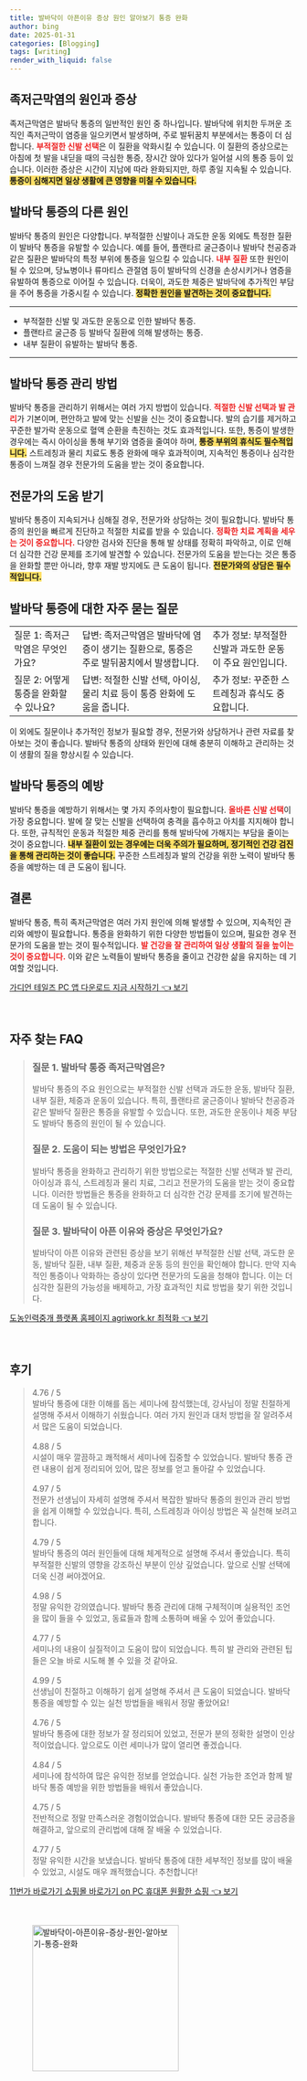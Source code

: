 ```yaml
---
title: 발바닥이 아픈이유 증상 원인 알아보기 통증 완화
author: bing
date: 2025-01-31
categories: [Blogging]
tags: [writing]
render_with_liquid: false
---
```



<h2 id='족저근막염의 원인과 증상'>족저근막염의 원인과 증상</h2>

<p>족저근막염은 발바닥 통증의 일반적인 원인 중 하나입니다. 발바닥에 위치한 두꺼운 조직인 족저근막이 염증을 일으키면서 발생하며, 주로 발뒤꿈치 부분에서는 통증이 더 심합니다. <b><span style="color: #ee2323;">부적절한 신발 선택</span></b>은 이 질환을 악화시킬 수 있습니다. 이 질환의 증상으로는 아침에 첫 발을 내딛을 때의 극심한 통증, 장시간 앉아 있다가 일어설 시의 통증 등이 있습니다. 이러한 증상은 시간이 지남에 따라 완화되지만, 하루 종일 지속될 수 있습니다. <b><span style="background-color: #ffe066;">통증이 심해지면 일상 생활에 큰 영향을 미칠 수 있습니다.</span></b></p>

<h2 id='발바닥 통증의 다른 원인'>발바닥 통증의 다른 원인</h2>

<p>발바닥 통증의 원인은 다양합니다. 부적절한 신발이나 과도한 운동 외에도 특정한 질환이 발바닥 통증을 유발할 수 있습니다. 예를 들어, 플랜타르 굴근증이나 발바닥 천공증과 같은 질환은 발바닥의 특정 부위에 통증을 일으킬 수 있습니다. <b><span style="color: #ee2323;">내부 질환</span></b> 또한 원인이 될 수 있으며, 당뇨병이나 류마티스 관절염 등이 발바닥의 신경을 손상시키거나 염증을 유발하여 통증으로 이어질 수 있습니다. 더욱이, 과도한 체중은 발바닥에 추가적인 부담을 주어 통증을 가중시킬 수 있습니다. <b><span style="background-color: #ffe066;">정확한 원인을 발견하는 것이 중요합니다.</span></b></p>

<hr />

<ul>
    <li>부적절한 신발 및 과도한 운동으로 인한 발바닥 통증.</li>
    <li>플랜타르 굴근증 등 발바닥 질환에 의해 발생하는 통증.</li>
    <li>내부 질환이 유발하는 발바닥 통증.</li>
</ul>

<hr />

<h2 id='발바닥 통증 관리 방법'>발바닥 통증 관리 방법</h2>

<p>발바닥 통증을 관리하기 위해서는 여러 가지 방법이 있습니다. <b><span style="color: #ee2323;">적절한 신발 선택과 발 관리</span></b>가 기본이며, 편안하고 발에 맞는 신발을 신는 것이 중요합니다. 발의 습기를 제거하고 꾸준한 발가락 운동으로 혈액 순환을 촉진하는 것도 효과적입니다. 또한, 통증이 발생한 경우에는 즉시 아이싱을 통해 부기와 염증을 줄여야 하며, <b><span style="background-color: #ffe066;">통증 부위의 휴식도 필수적입니다.</span></b> 스트레칭과 물리 치료도 통증 완화에 매우 효과적이며, 지속적인 통증이나 심각한 통증이 느껴질 경우 전문가의 도움을 받는 것이 중요합니다.</p>

<h2 id='전문가의 도움 받기'>전문가의 도움 받기</h2>

<p>발바닥 통증이 지속되거나 심해질 경우, 전문가와 상담하는 것이 필요합니다. 발바닥 통증의 원인을 빠르게 진단하고 적절한 치료를 받을 수 있습니다. <b><span style="color: #ee2323;">정확한 치료 계획을 세우는 것이 중요합니다.</span></b> 다양한 검사와 진단을 통해 발 상태를 정확히 파악하고, 이로 인해 더 심각한 건강 문제를 조기에 발견할 수 있습니다. 전문가의 도움을 받는다는 것은 통증을 완화할 뿐만 아니라, 향후 재발 방지에도 큰 도움이 됩니다. <b><span style="background-color: #ffe066;">전문가와의 상담은 필수적입니다.</span></b></p>

<h2 id='발바닥 통증에 대한 자주 묻는 질문'>발바닥 통증에 대한 자주 묻는 질문</h2>

<table>
    <tr>
        <td>질문 1: 족저근막염은 무엇인가요?</td>
        <td>답변: 족저근막염은 발바닥에 염증이 생기는 질환으로, 통증은 주로 발뒤꿈치에서 발생합니다.</td>
        <td>추가 정보: 부적절한 신발과 과도한 운동이 주요 원인입니다.</td>
    </tr>
    <tr>
        <td>질문 2: 어떻게 통증을 완화할 수 있나요?</td>
        <td>답변: 적절한 신발 선택, 아이싱, 물리 치료 등이 통증 완화에 도움을 줍니다.</td>
        <td>추가 정보: 꾸준한 스트레칭과 휴식도 중요합니다.</td>
    </tr>
</table>

<p>이 외에도 질문이나 추가적인 정보가 필요할 경우, 전문가와 상담하거나 관련 자료를 찾아보는 것이 좋습니다. 발바닥 통증의 상태와 원인에 대해 충분히 이해하고 관리하는 것이 생활의 질을 향상시킬 수 있습니다.</p>

<h2 id='발바닥 통증의 예방'>발바닥 통증의 예방</h2>

<p>발바닥 통증을 예방하기 위해서는 몇 가지 주의사항이 필요합니다. <b><span style="color: #ee2323;">올바른 신발 선택</span></b>이 가장 중요합니다. 발에 잘 맞는 신발을 선택하여 충격을 흡수하고 아치를 지지해야 합니다. 또한, 규칙적인 운동과 적절한 체중 관리를 통해 발바닥에 가해지는 부담을 줄이는 것이 중요합니다. <b><span style="background-color: #ffe066;">내부 질환이 있는 경우에는 더욱 주의가 필요하며, 정기적인 건강 검진을 통해 관리하는 것이 좋습니다.</span></b> 꾸준한 스트레칭과 발의 건강을 위한 노력이 발바닥 통증을 예방하는 데 큰 도움이 됩니다.</p>

<h2 id='결론'>결론</h2>

<p>발바닥 통증, 특히 족저근막염은 여러 가지 원인에 의해 발생할 수 있으며, 지속적인 관리와 예방이 필요합니다. 통증을 완화하기 위한 다양한 방법들이 있으며, 필요한 경우 전문가의 도움을 받는 것이 필수적입니다. <b><span style="color: #ee2323;">발 건강을 잘 관리하여 일상 생활의 질을 높이는 것이 중요합니다.</span></b> 이와 같은 노력들이 발바닥 통증을 줄이고 건강한 삶을 유지하는 데 기여할 것입니다.</p>


<p><a class="click-button" title="가디언 테일즈 PC 앱 다운로드 지금 시작하기" href="https://greenforu.github.io/posts/%EA%B0%80%EB%94%94%EC%96%B8-%ED%85%8C%EC%9D%BC%EC%A6%88-PC-%EC%95%B1-%EB%8B%A4%EC%9A%B4%EB%A1%9C%EB%93%9C-%EC%A7%80%EA%B8%88-%EC%8B%9C%EC%9E%91%ED%95%98%EA%B8%B0/" rel="dofollow">가디언 테일즈 PC 앱 다운로드 지금 시작하기 👈 보기</a></p><br>
<h2 id='자주_찾는_FAQ'>자주 찾는 FAQ</h2>
<div itemscope="" itemtype="https://schema.org/FAQPage"> 
<blockquote> 
<div itemscope="" itemprop="mainEntity" itemtype="https://schema.org/Question"> 
<h3 itemprop="name">질문 1. 발바닥 통증 족저근막염은?</h3> 
<div itemscope="" itemprop="acceptedAnswer" itemtype="https://schema.org/Answer"> 
<span itemprop="text"> 
<p>발바닥 통증의 주요 원인으로는 부적절한 신발 선택과 과도한 운동, 발바닥 질환, 내부 질환, 체중과 운동이 있습니다. 특히, 플랜타르 굴근증이나 발바닥 천공증과 같은 발바닥 질환은 통증을 유발할 수 있습니다. 또한, 과도한 운동이나 체중 부담도 발바닥 통증의 원인이 될 수 있습니다.</p> 
</span> 
</div> 
</div> 
<div itemscope="" itemprop="mainEntity" itemtype="https://schema.org/Question"> 
<h3 itemprop="name">질문 2. 도움이 되는 방법은 무엇인가요?</h3> 
<div itemscope="" itemprop="acceptedAnswer" itemtype="https://schema.org/Answer"> 
<span itemprop="text"> 
<p>발바닥 통증을 완화하고 관리하기 위한 방법으로는 적절한 신발 선택과 발 관리, 아이싱과 휴식, 스트레칭과 물리 치료, 그리고 전문가의 도움을 받는 것이 중요합니다. 이러한 방법들은 통증을 완화하고 더 심각한 건강 문제를 조기에 발견하는 데 도움이 될 수 있습니다.</p> 
</span> 
</div> 
</div> 
<div itemscope="" itemprop="mainEntity" itemtype="https://schema.org/Question"> 
<h3 itemprop="name">질문 3. 발바닥이 아픈 이유와 증상은 무엇인가요?</h3> 
<div itemscope="" itemprop="acceptedAnswer" itemtype="https://schema.org/Answer"> 
<span itemprop="text"> 
<p>발바닥이 아픈 이유와 관련된 증상을 보기 위해선 부적절한 신발 선택, 과도한 운동, 발바닥 질환, 내부 질환, 체중과 운동 등의 원인을 확인해야 합니다. 만약 지속적인 통증이나 악화하는 증상이 있다면 전문가의 도움을 청해야 합니다. 이는 더 심각한 질환의 가능성을 배제하고, 가장 효과적인 치료 방법을 찾기 위한 것입니다.</p> 
</span> 
</div> 
</div> 
</blockquote> 
</div>
<p><a class="click-button" title="도농인력중개 플랫폼 홈페이지 agriwork.kr 최적화" href="https://greenforu.github.io/posts/%EB%8F%84%EB%86%8D%EC%9D%B8%EB%A0%A5%EC%A4%91%EA%B0%9C-%ED%94%8C%EB%9E%AB%ED%8F%BC-%ED%99%88%ED%8E%98%EC%9D%B4%EC%A7%80-agriwork.kr-%EC%B5%9C%EC%A0%81%ED%99%94/" rel="dofollow">도농인력중개 플랫폼 홈페이지 agriwork.kr 최적화 👈 보기</a></p><br>
<h2 id='후기'>후기</h2>
<div itemscope itemtype="https://schema.org/Product">
  <blockquote>
  <div itemprop="review" itemscope itemtype="https://schema.org/Review">
      <div itemprop="reviewRating" itemscope itemtype="https://schema.org/Rating"> <span itemprop="ratingValue">4.76</span> / <span itemprop="bestRating">5</span> </div>
      <span itemprop="reviewBody">발바닥 통증에 대한 이해를 돕는 세미나에 참석했는데, 강사님이 정말 친절하게 설명해 주셔서 이해하기 쉬웠습니다. 여러 가지 원인과 대처 방법을 잘 알려주셔서 많은 도움이 되었습니다.</span>
  </div>
  <br>
  <div itemprop="review" itemscope itemtype="https://schema.org/Review">
      <div itemprop="reviewRating" itemscope itemtype="https://schema.org/Rating"> <span itemprop="ratingValue">4.88</span> / <span itemprop="bestRating">5</span> </div>
      <span itemprop="reviewBody">시설이 매우 깔끔하고 쾌적해서 세미나에 집중할 수 있었습니다. 발바닥 통증 관련 내용이 쉽게 정리되어 있어, 많은 정보를 얻고 돌아갈 수 있었습니다.</span>
  </div>
  <br>
  <div itemprop="review" itemscope itemtype="https://schema.org/Review">
      <div itemprop="reviewRating" itemscope itemtype="https://schema.org/Rating"> <span itemprop="ratingValue">4.97</span> / <span itemprop="bestRating">5</span> </div>
      <span itemprop="reviewBody">전문가 선생님이 자세히 설명해 주셔서 복잡한 발바닥 통증의 원인과 관리 방법을 쉽게 이해할 수 있었습니다. 특히, 스트레칭과 아이싱 방법은 꼭 실천해 보려고 합니다.</span>
  </div>
  <br>
  <div itemprop="review" itemscope itemtype="https://schema.org/Review">
      <div itemprop="reviewRating" itemscope itemtype="https://schema.org/Rating"> <span itemprop="ratingValue">4.79</span> / <span itemprop="bestRating">5</span> </div>
      <span itemprop="reviewBody">발바닥 통증의 여러 원인들에 대해 체계적으로 설명해 주셔서 좋았습니다. 특히 부적절한 신발의 영향을 강조하신 부분이 인상 깊었습니다. 앞으로 신발 선택에 더욱 신경 써야겠어요.</span>
  </div>
  <br>
  <div itemprop="review" itemscope itemtype="https://schema.org/Review">
      <div itemprop="reviewRating" itemscope itemtype="https://schema.org/Rating"> <span itemprop="ratingValue">4.98</span> / <span itemprop="bestRating">5</span> </div>
      <span itemprop="reviewBody">정말 유익한 강의였습니다. 발바닥 통증 관리에 대해 구체적이며 실용적인 조언을 많이 들을 수 있었고, 동료들과 함께 소통하며 배울 수 있어 좋았습니다.</span>
  </div>
  <br>
  <div itemprop="review" itemscope itemtype="https://schema.org/Review">
      <div itemprop="reviewRating" itemscope itemtype="https://schema.org/Rating"> <span itemprop="ratingValue">4.77</span> / <span itemprop="bestRating">5</span> </div>
      <span itemprop="reviewBody">세미나의 내용이 실질적이고 도움이 많이 되었습니다. 특히 발 관리와 관련된 팁들은 오늘 바로 시도해 볼 수 있을 것 같아요.</span>
  </div>
  <br>
  <div itemprop="review" itemscope itemtype="https://schema.org/Review">
      <div itemprop="reviewRating" itemscope itemtype="https://schema.org/Rating"> <span itemprop="ratingValue">4.99</span> / <span itemprop="bestRating">5</span> </div>
      <span itemprop="reviewBody">선생님이 친절하고 이해하기 쉽게 설명해 주셔서 큰 도움이 되었습니다. 발바닥 통증을 예방할 수 있는 실천 방법들을 배워서 정말 좋았어요!</span>
  </div>
  <br>
  <div itemprop="review" itemscope itemtype="https://schema.org/Review">
      <div itemprop="reviewRating" itemscope itemtype="https://schema.org/Rating"> <span itemprop="ratingValue">4.76</span> / <span itemprop="bestRating">5</span> </div>
      <span itemprop="reviewBody">발바닥 통증에 대한 정보가 잘 정리되어 있었고, 전문가 분의 정확한 설명이 인상적이었습니다. 앞으로도 이런 세미나가 많이 열리면 좋겠습니다.</span>
  </div>
  <br>
  <div itemprop="review" itemscope itemtype="https://schema.org/Review">
      <div itemprop="reviewRating" itemscope itemtype="https://schema.org/Rating"> <span itemprop="ratingValue">4.84</span> / <span itemprop="bestRating">5</span> </div>
      <span itemprop="reviewBody">세미나에 참석하여 많은 유익한 정보를 얻었습니다. 실천 가능한 조언과 함께 발바닥 통증 예방을 위한 방법들을 배워서 좋았습니다.</span>
  </div>
  <br>
  <div itemprop="review" itemscope itemtype="https://schema.org/Review">
      <div itemprop="reviewRating" itemscope itemtype="https://schema.org/Rating"> <span itemprop="ratingValue">4.75</span> / <span itemprop="bestRating">5</span> </div>
      <span itemprop="reviewBody">전반적으로 정말 만족스러운 경험이었습니다. 발바닥 통증에 대한 모든 궁금증을 해결하고, 앞으로의 관리법에 대해 잘 배울 수 있었습니다.</span>
  </div>
  <br>
  <div itemprop="review" itemscope itemtype="https://schema.org/Review">
      <div itemprop="reviewRating" itemscope itemtype="https://schema.org/Rating"> <span itemprop="ratingValue">4.77</span> / <span itemprop="bestRating">5</span> </div>
      <span itemprop="reviewBody">정말 유익한 시간을 보냈습니다. 발바닥 통증에 대한 세부적인 정보를 많이 배울 수 있었고, 시설도 매우 쾌적했습니다. 추천합니다!</span>
  </div>
  </blockquote>
</div>
<p><a class="click-button" title="11번가 바로가기 쇼핑몰 바로가기 on PC 휴대폰 원활한 쇼핑" href="https://greenforu.github.io/posts/11%EB%B2%88%EA%B0%80-%EB%B0%94%EB%A1%9C%EA%B0%80%EA%B8%B0-%EC%87%BC%ED%95%91%EB%AA%B0-%EB%B0%94%EB%A1%9C%EA%B0%80%EA%B8%B0-on-PC-%ED%9C%B4%EB%8C%80%ED%8F%B0-%EC%9B%90%ED%99%9C%ED%95%9C-%EC%87%BC%ED%95%91/" rel="dofollow">11번가 바로가기 쇼핑몰 바로가기 on PC 휴대폰 원활한 쇼핑 👈 보기</a></p><br>
<figure class="image"><img src="https://greenforu.github.io/assets/img/thumbnail/발바닥이-아픈이유-증상-원인-알아보기-통증-완화.webp" alt="발바닥이-아픈이유-증상-원인-알아보기-통증-완화" width="256" height="256"></figure>